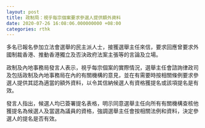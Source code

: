 ```yaml
---
layout: post
title: 政制局：視乎每宗個案要求參選人提供額外資料
date: 2020-07-26 16:08:06.000000000 +08:00
categories: rthk
---
```


多名已報名參加立法會選舉的民主派人士，接獲選舉主任來信，要求回應曾要求外國制裁香港、推動香港獨立及否決政府法案主張等的言論及立場。

政制及內地事務局發言人表示，視乎每宗個案的實際情況，選舉主任會諮詢律政司及包括政制及內地事務局在內的有關機構的意見，並在有需要時按相關條例要求參選人提供其認為適當的額外資料，以令其信納候選人有資格獲提名或該項提名是有效。

發言人指出，候選人均已簽署提名表格，明示同意選舉主任向所有有關機構查核他獲提名為候選人及當選為議員的資格，強調選舉主任會按相關法例和資料，決定參選人的提名是否有效。
